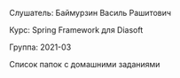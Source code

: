 Слушатель: Баймурзин Василь Рашитович

Курс: Spring Framework для Diasoft

Группа: 2021-03

Список папок с домашними заданиями
